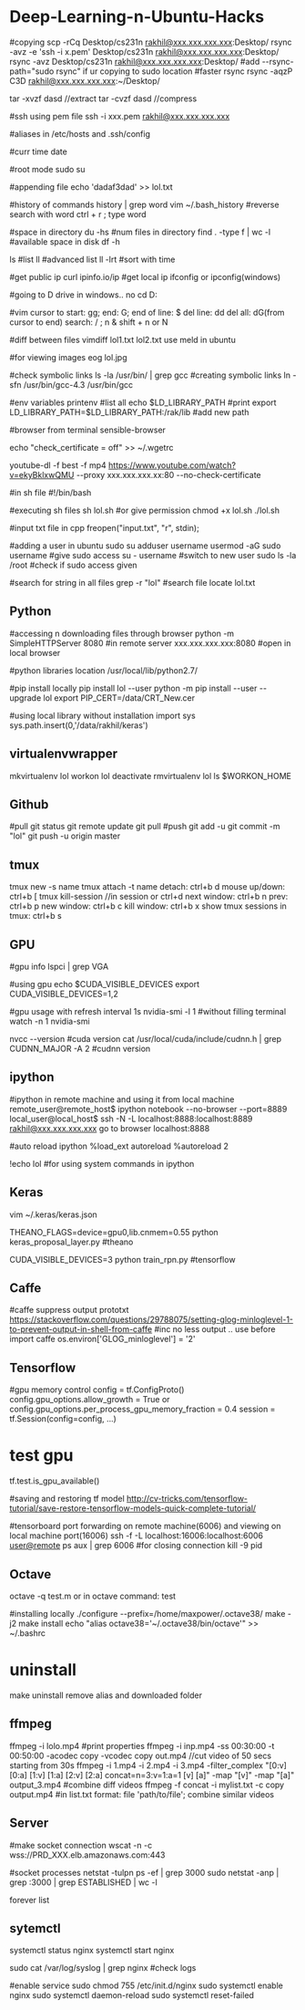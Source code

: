 # Deep-Learning-n-Ubuntu-Hacks

#copying
scp -rCq Desktop/cs231n rakhil@xxx.xxx.xxx.xxx:Desktop/
rsync -avz -e 'ssh -i x.pem' Desktop/cs231n rakhil@xxx.xxx.xxx.xxx:Desktop/
rsync -avz Desktop/cs231n rakhil@xxx.xxx.xxx.xxx:Desktop/
#add --rsync-path="sudo rsync" if ur copying to sudo location
#faster rsync
rsync -aqzP C3D rakhil@xxx.xxx.xxx.xxx:~/Desktop/

tar -xvzf dasd //extract
tar -cvzf dasd //compress

#ssh using pem file
ssh -i xxx.pem rakhil@xxx.xxx.xxx.xxx

#aliases in /etc/hosts and .ssh/config

#curr time
date

#root mode
sudo su

#appending file
echo 'dadaf3dad' >> lol.txt

#history of commands
history | grep word
vim ~/.bash_history
#reverse search with word
ctrl + r ; type word

#space in directory
du -hs
#num files in directory
find . -type f | wc -l
#available space in disk
df -h

ls #list 
ll #advanced list 
ll -lrt #sort with time 

#get public ip
curl ipinfo.io/ip
#get local ip
ifconfig or ipconfig(windows)

#going to D drive in windows.. no cd
D:

#vim
cursor to start: gg; end: G; end of line: $
del line: dd
del all: dG(from cursor to end)
search: / ; n & shift + n or N 

#diff between files
vimdiff lol1.txt lol2.txt
use meld in ubuntu

#for viewing images
eog lol.jpg

#check symbolic links
ls -la /usr/bin/ | grep gcc
#creating symbolic links
ln -sfn /usr/bin/gcc-4.3 /usr/bin/gcc

#env variables
printenv #list all
echo $LD_LIBRARY_PATH #print
export LD_LIBRARY_PATH=$LD_LIBRARY_PATH:/rak/lib #add new path

#browser from terminal
sensible-browser

echo "check_certificate = off" >> ~/.wgetrc

youtube-dl -f best -f mp4 https://www.youtube.com/watch?v=ekyBklxwQMU --proxy xxx.xxx.xxx.xx:80 --no-check-certificate

#in sh file
#!/bin/bash

#executing sh files
sh lol.sh 
#or give permission
chmod +x lol.sh
./lol.sh 

#input txt file in cpp
freopen("input.txt", "r", stdin);

#adding a user in ubuntu
sudo su
adduser username
usermod -aG sudo username #give sudo access
su - username #switch to new user
sudo ls -la /root #check if sudo access given

#search for string in all files
grep -r "lol"
#search file 
locate lol.txt


## Python
#accessing n downloading files through browser
python -m SimpleHTTPServer 8080 #in remote server
xxx.xxx.xxx.xxx:8080 #open in local browser

#python libraries location
/usr/local/lib/python2.7/

#pip install locally
pip install lol --user
python -m pip install --user --upgrade lol
export PIP_CERT=/data/CRT_New.cer

#using local library without installation
import sys
sys.path.insert(0,'/data/rakhil/keras')

## virtualenvwrapper
mkvirtualenv lol
workon lol
deactivate
rmvirtualenv lol
ls $WORKON_HOME

## Github
#pull
git status
git remote update
git pull
#push
git add -u
git commit -m "lol"
git push -u origin master

## tmux
tmux new -s name
tmux attach -t name
detach: ctrl+b d
mouse up/down: ctrl+b [
tmux kill-session //in session or ctrl+d
next window: ctrl+b n prev: ctrl+b p
new window: ctrl+b c kill window: ctrl+b x
show tmux sessions in tmux: ctrl+b s

## GPU

#gpu info
lspci | grep VGA

#using gpu
echo $CUDA_VISIBLE_DEVICES
export CUDA_VISIBLE_DEVICES=1,2

#gpu usage with refresh interval 1s
nvidia-smi -l 1
#without filling terminal
watch -n 1 nvidia-smi

nvcc --version #cuda version
cat /usr/local/cuda/include/cudnn.h | grep CUDNN_MAJOR -A 2 #cudnn version

## ipython
#ipython in remote machine and using it from local machine
remote_user@remote_host$ ipython notebook --no-browser --port=8889
local_user@local_host$ ssh -N -L localhost:8888:localhost:8889 rakhil@xxx.xxx.xxx.xxx
go to browser localhost:8888

#auto reload ipython
%load_ext autoreload
%autoreload 2

!echo lol #for using system commands in ipython

## Keras 
vim ~/.keras/keras.json

THEANO_FLAGS=device=gpu0,lib.cnmem=0.55 python keras_proposal_layer.py #theano 

CUDA_VISIBLE_DEVICES=3 python train_rpn.py #tensorflow

## Caffe
#caffe suppress output prototxt https://stackoverflow.com/questions/29788075/setting-glog-minloglevel-1-to-prevent-output-in-shell-from-caffe
#inc no less output .. use before import caffe
os.environ['GLOG_minloglevel'] = '2' 

## Tensorflow
#gpu memory control
config = tf.ConfigProto()
config.gpu_options.allow_growth = True or config.gpu_options.per_process_gpu_memory_fraction = 0.4
session = tf.Session(config=config, ...)

# test gpu 
tf.test.is_gpu_available()

#saving and restoring tf model
http://cv-tricks.com/tensorflow-tutorial/save-restore-tensorflow-models-quick-complete-tutorial/

#tensorboard port forwarding on remote machine(6006) and viewing on local machine port(16006)
ssh -f -L localhost:16006:localhost:6006 <user@remote>
ps aux | grep 6006 #for closing connection
kill -9 pid

## Octave
octave -q test.m 
or in octave command: test

#installing locally
./configure --prefix=/home/maxpower/.octave38/
make -j2
make install
echo "alias octave38='~/.octave38/bin/octave'" >> ~/.bashrc
# uninstall
make uninstall
remove alias and downloaded folder

## ffmpeg

ffmpeg -i lolo.mp4 #print properties
ffmpeg -i inp.mp4 -ss 00:30:00 -t 00:50:00 -acodec copy -vcodec copy out.mp4 //cut video of 50 secs starting from 30s
ffmpeg -i 1.mp4 -i 2.mp4 -i 3.mp4 -filter_complex "[0:v] [0:a] [1:v] [1:a] [2:v] [2:a] concat=n=3:v=1:a=1 [v] [a]" -map "[v]" -map "[a]" output_3.mp4 #combine diff videos
ffmpeg -f concat -i mylist.txt -c copy output.mp4 #in list.txt format: file 'path/to/file'; combine similar videos

## Server 
#make socket connection
wscat -n -c wss://PRD_XXX.elb.amazonaws.com:443

#socket processes
netstat -tulpn 
ps -ef | grep 3000
sudo netstat -anp | grep :3000 | grep ESTABLISHED | wc -l

forever list

## sytemctl 

systemctl status nginx
systemctl start nginx

sudo cat /var/log/syslog | grep nginx #check logs

#enable service
sudo chmod 755 /etc/init.d/nginx 
sudo systemctl enable nginx
sudo systemctl daemon-reload
sudo systemctl reset-failed

